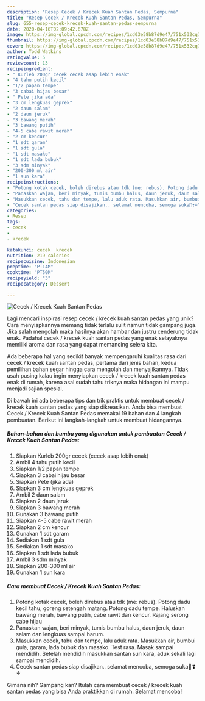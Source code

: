 ```yaml
---
description: "Resep Cecek / Krecek Kuah Santan Pedas, Sempurna"
title: "Resep Cecek / Krecek Kuah Santan Pedas, Sempurna"
slug: 655-resep-cecek-krecek-kuah-santan-pedas-sempurna
date: 2020-04-16T02:09:42.678Z
image: https://img-global.cpcdn.com/recipes/1cd03e58b87d9e47/751x532cq70/cecek-krecek-kuah-santan-pedas-foto-resep-utama.jpg
thumbnail: https://img-global.cpcdn.com/recipes/1cd03e58b87d9e47/751x532cq70/cecek-krecek-kuah-santan-pedas-foto-resep-utama.jpg
cover: https://img-global.cpcdn.com/recipes/1cd03e58b87d9e47/751x532cq70/cecek-krecek-kuah-santan-pedas-foto-resep-utama.jpg
author: Todd Watkins
ratingvalue: 5
reviewcount: 13
recipeingredient:
- " Kurleb 200gr cecek cecek asap lebih enak"
- "4 tahu putih kecil"
- "1/2 papan tempe"
- "3 cabai hijau besar"
- " Pete jika ada"
- "3 cm lengkuas geprek"
- "2 daun salam"
- "2 daun jeruk"
- "3 bawang merah"
- "3 bawang putih"
- "4-5 cabe rawit merah"
- "2 cm kencur"
- "1 sdt garam"
- "1 sdt gula"
- "1 sdt masako"
- "1 sdt lada bubuk"
- "3 sdm minyak"
- "200-300 ml air"
- "1 sun kara"
recipeinstructions:
- "Potong kotak cecek, boleh direbus atau tdk (me: rebus). Potong dadu kecil tahu, goreng setengah matang. Potong dadu tempe. Haluskan bawang merah, bawang putih, cabe rawit dan kencur. Rajang serong cabe hijau"
- "Panaskan wajan, beri minyak, tumis bumbu halus, daun jeruk, daun salam dan lengkuas sampai harum."
- "Masukkan cecek, tahu dan tempe, lalu aduk rata. Masukkan air, bumbui gula, garam, lada bubuk dan masako. Test rasa. Masak sampai mendidih. Setelah mendidih masukkan santan sun kara, aduk sekali lagi sampai mendidih."
- "Cecek santan pedas siap disajikan.. selamat mencoba, semoga suka🤗❣⚘"
categories:
- Resep
tags:
- cecek
- 
- krecek

katakunci: cecek  krecek 
nutrition: 219 calories
recipecuisine: Indonesian
preptime: "PT14M"
cooktime: "PT50M"
recipeyield: "3"
recipecategory: Dessert

---
```



![Cecek / Krecek Kuah Santan Pedas](https://img-global.cpcdn.com/recipes/1cd03e58b87d9e47/751x532cq70/cecek-krecek-kuah-santan-pedas-foto-resep-utama.jpg)

Lagi mencari inspirasi resep cecek / krecek kuah santan pedas yang unik? Cara menyiapkannya memang tidak terlalu sulit namun tidak gampang juga. Jika salah mengolah maka hasilnya akan hambar dan justru cenderung tidak enak. Padahal cecek / krecek kuah santan pedas yang enak selayaknya memiliki aroma dan rasa yang dapat memancing selera kita.



Ada beberapa hal yang sedikit banyak mempengaruhi kualitas rasa dari cecek / krecek kuah santan pedas, pertama dari jenis bahan, kedua pemilihan bahan segar hingga cara mengolah dan menyajikannya. Tidak usah pusing kalau ingin menyiapkan cecek / krecek kuah santan pedas enak di rumah, karena asal sudah tahu triknya maka hidangan ini mampu menjadi sajian spesial.


Di bawah ini ada beberapa tips dan trik praktis untuk membuat cecek / krecek kuah santan pedas yang siap dikreasikan. Anda bisa membuat Cecek / Krecek Kuah Santan Pedas memakai 19 bahan dan 4 langkah pembuatan. Berikut ini langkah-langkah untuk membuat hidangannya.

<!--inarticleads1-->

##### Bahan-bahan dan bumbu yang digunakan untuk pembuatan Cecek / Krecek Kuah Santan Pedas:

1. Siapkan  Kurleb 200gr cecek (cecek asap lebih enak)
1. Ambil 4 tahu putih kecil
1. Siapkan 1/2 papan tempe
1. Siapkan 3 cabai hijau besar
1. Siapkan  Pete (jika ada)
1. Siapkan 3 cm lengkuas geprek
1. Ambil 2 daun salam
1. Siapkan 2 daun jeruk
1. Siapkan 3 bawang merah
1. Gunakan 3 bawang putih
1. Siapkan 4-5 cabe rawit merah
1. Siapkan 2 cm kencur
1. Gunakan 1 sdt garam
1. Sediakan 1 sdt gula
1. Sediakan 1 sdt masako
1. Siapkan 1 sdt lada bubuk
1. Ambil 3 sdm minyak
1. Siapkan 200-300 ml air
1. Gunakan 1 sun kara




<!--inarticleads2-->

##### Cara membuat Cecek / Krecek Kuah Santan Pedas:

1. Potong kotak cecek, boleh direbus atau tdk (me: rebus). Potong dadu kecil tahu, goreng setengah matang. Potong dadu tempe. Haluskan bawang merah, bawang putih, cabe rawit dan kencur. Rajang serong cabe hijau
1. Panaskan wajan, beri minyak, tumis bumbu halus, daun jeruk, daun salam dan lengkuas sampai harum.
1. Masukkan cecek, tahu dan tempe, lalu aduk rata. Masukkan air, bumbui gula, garam, lada bubuk dan masako. Test rasa. Masak sampai mendidih. Setelah mendidih masukkan santan sun kara, aduk sekali lagi sampai mendidih.
1. Cecek santan pedas siap disajikan.. selamat mencoba, semoga suka🤗❣⚘




Gimana nih? Gampang kan? Itulah cara membuat cecek / krecek kuah santan pedas yang bisa Anda praktikkan di rumah. Selamat mencoba!
